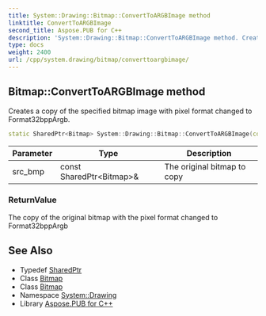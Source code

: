 ```yaml
---
title: System::Drawing::Bitmap::ConvertToARGBImage method
linktitle: ConvertToARGBImage
second_title: Aspose.PUB for C++
description: 'System::Drawing::Bitmap::ConvertToARGBImage method. Creates a copy of the specified bitmap image with pixel format changed to Format32bppArgb in C++.'
type: docs
weight: 2400
url: /cpp/system.drawing/bitmap/converttoargbimage/
---
```

## Bitmap::ConvertToARGBImage method


Creates a copy of the specified bitmap image with pixel format changed to Format32bppArgb.

```cpp
static SharedPtr<Bitmap> System::Drawing::Bitmap::ConvertToARGBImage(const SharedPtr<Bitmap> &src_bmp)
```


| Parameter | Type | Description |
| --- | --- | --- |
| src_bmp | const SharedPtr\<Bitmap\>\& | The original bitmap to copy |

### ReturnValue

The copy of the original bitmap with the pixel format changed to Format32bppArgb

## See Also

* Typedef [SharedPtr](../../../system/sharedptr/)
* Class [Bitmap](../)
* Class [Bitmap](../)
* Namespace [System::Drawing](../../)
* Library [Aspose.PUB for C++](../../../)
